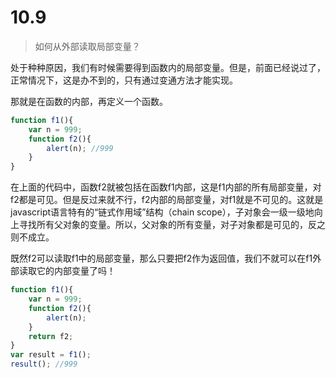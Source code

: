 # 10.9

> 如何从外部读取局部变量？

处于种种原因，我们有时候需要得到函数内的局部变量。但是，前面已经说过了，正常情况下，这是办不到的，只有通过变通方法才能实现。

那就是在函数的内部，再定义一个函数。

```javascript
function f1(){
    var n = 999;
    function f2(){
        alert(n); //999
    }
}
```

在上面的代码中，函数f2就被包括在函数f1内部，这是f1内部的所有局部变量，对f2都是可见。但是反过来就不行，f2内部的局部变量，对f1就是不可见的。这就是javascript语言特有的“链式作用域”结构（chain scope），子对象会一级一级地向上寻找所有父对象的变量。所以，父对象的所有变量，对子对象都是可见的，反之则不成立。

既然f2可以读取f1中的局部变量，那么只要把f2作为返回值，我们不就可以在f1外部读取它的内部变量了吗！

```javascript
function f1(){
    var n = 999;
    function f2(){
        alert(n);
    }
    return f2;
}
var result = f1();
result(); //999
```

